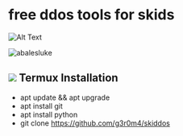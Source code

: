 # free ddos tools for skids

![Alt Text](https://media1.giphy.com/media/3o7btZ0z93NMIXUj7i/giphy.gif?cid=6c09b952p6817ye1o8veta5z7ljt79tgk36cbrx30kho074b&ep=v1_internal_gif_by_id&rid=giphy.gif&ct=g)

<p align="left"> <img src="https://komarev.com/ghpvc/?username=g3r0m4&label=Profile%20views&color=0e75b6&style=flat" alt="abalesluke" /> </p>



## <img src="https://img.icons8.com/nolan/25/computer.png"/> **Termux Installation** 
 * apt update && apt upgrade  
 * apt install git  
 * apt install python  
 * git clone https://github.com/g3r0m4/skiddos
